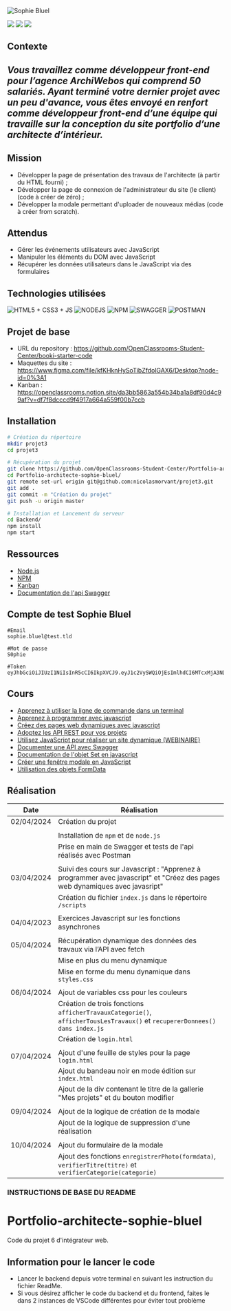 ![Sophie Bluel](https://user.oc-static.com/upload/2023/12/12/17023883355936_Logo.png)

![](https://img.shields.io/badge/HTML5-E34F26?style=for-the-badge&logo=html5&logoColor=white)
![](https://img.shields.io/badge/CSS3-1572B6?style=for-the-badge&logo=css3&logoColor=white)
![](https://img.shields.io/badge/JavaScript-F7DF1E?style=for-the-badge&logo=javascript&logoColor=black)

## Contexte
## _Vous travaillez comme développeur front-end pour l’agence ArchiWebos qui comprend 50 salariés. Ayant terminé votre dernier projet avec un peu d'avance, vous êtes envoyé en renfort comme développeur front-end d’une équipe qui travaille sur la conception du site portfolio d’une architecte d’intérieur._
### 
###
## Mission
- Développer la page de présentation des travaux de l'architecte (à partir du HTML fourni) ;
- Développer la page de connexion de l'administrateur du site (le client) (code à créer de zéro) ;
- Développer la modale permettant d'uploader de nouveaux médias (code à créer from scratch).


### 
###
## Attendus
- Gérer les événements utilisateurs avec JavaScript
- Manipuler les éléments du DOM avec JavaScript
- Récupérer les données utilisateurs dans le JavaScript via des formulaires


### 
###
## Technologies utilisées

![HTML5 + CSS3 + JS](https://user-images.githubusercontent.com/30186107/29488525-f55a69d0-84da-11e7-8a39-5476f663b5eb.png)
![NODEJS](https://upload.wikimedia.org/wikipedia/commons/thumb/d/d9/Node.js_logo.svg/1200px-Node.js_logo.svg.png)
![NPM](https://upload.wikimedia.org/wikipedia/commons/thumb/d/db/Npm-logo.svg/1200px-Npm-logo.svg.png)
![SWAGGER](https://miro.medium.com/v2/resize:fit:1400/1*TxhrlaqIG6FLr6WLhK-HZA.png)
![POSTMAN](https://logowik.com/content/uploads/images/postman-api-platform6643.logowik.com.webp)

### 
###
## Projet de base

- URL du repository : https://github.com/OpenClassrooms-Student-Center/booki-starter-code
- Maquettes du site : https://www.figma.com/file/kfKHknHySoTibZfdolGAX6/Desktop?node-id=0%3A1
- Kanban : https://openclassrooms.notion.site/da3bb5863a554b34ba1a8df90d4c99af?v=df7f8dcccd9f4917a664a559f00b7ccb


### 
###
## Installation

```sh
# Création du répertoire
mkdir projet3
cd projet3

# Récupération du projet
git clone https://github.com/OpenClassrooms-Student-Center/Portfolio-architecte-sophie-bluel
cd Portfolio-architecte-sophie-bluel/
git remote set-url origin git@github.com:nicolasmorvant/projet3.git
git add .
git commit -m "Création du projet"
git push -u origin master

# Installation et Lancement du serveur
cd Backend/
npm install 
npm start
```

### 
###
## Ressources
- [Node.js](https://nodejs.org/en/) 
- [NPM](https://www.npmjs.com/)
- [Kanban](https://openclassrooms.notion.site/da3bb5863a554b34ba1a8df90d4c99af?v=df7f8dcccd9f4917a664a559f00b7ccb)
- [Documentation de l'api Swagger](http://localhost:5678/api-docs/)

###
###
## Compte de test Sophie Bluel
```
#Email
sophie.bluel@test.tld

#Mot de passe
S0phie

#Token
eyJhbGciOiJIUzI1NiIsInR5cCI6IkpXVCJ9.eyJ1c2VySWQiOjEsImlhdCI6MTcxMjA3NDM1MywiZXhwIjoxNzEyMTYwNzUzfQ.OfgurY75ziY9vu5Bdr0uu9of2GqhHTb8w8LhVScukfg
```

### 
###
## Cours

- [Apprenez à utiliser la ligne de commande dans un terminal](https://openclassrooms.com/fr/courses/6173491-apprenez-a-utiliser-la-ligne-de-commande-dans-un-terminal) 
- [Apprenez à programmer avec javascript](https://openclassrooms.com/fr/courses/7696886-apprenez-a-programmer-avec-javascript)
- [Créez des pages web dynamiques avec javascript](https://openclassrooms.com/fr/courses/7697016-creez-des-pages-web-dynamiques-avec-javascript)
- [Adoptez les API REST pour vos projets](https://openclassrooms.com/fr/courses/6573181-adoptez-les-api-rest-pour-vos-projets-web)
- [Utilisez JavaScript pour réaliser un site dynamique (WEBINAIRE)](https://app.livestorm.co/openclassrooms-1/utilisez-javascript-pour-realiser-un-site-dynamique/live?email=nicolas.morvant%40tuta.io&key=662d4e39fdf7a63246fd23&s=ce585089-cab6-4fe1-b9ee-86fa8a0880f8#/) 
- [Documenter une API avec Swagger](https://grafikart.fr/tutoriels/swagger-openapi-php-1160) 
- [Documentation de l'objet Set en javascript](https://developer.mozilla.org/fr/docs/Web/JavaScript/Reference/Global_Objects/Set)
- [Créer une fenêtre modale en JavaScript](https://grafikart.fr/tutoriels/modal-javascript-css-72)
- [Utilisation des objets FormData](https://developer.mozilla.org/fr/docs/Web/API/XMLHttpRequest_API/Using_FormData_Objects)


### 
###
## Réalisation

| Date | Réalisation |
| ------ | ------ |
| 02/04/2024| Création du projet|
|| |
|| Installation de ```npm``` et de ```node.js```|
|| Prise en main de Swagger et tests de l'api réalisés avec Postman |
|||
| 03/04/2024| Suivi des cours sur Javascript : "Apprenez à programmer avec javascript" et "Créez des pages web dynamiques avec javasript"|
|| Création du fichier ```index.js``` dans le répertoire ```/scripts```|
|||
|04/04/2023| Exercices Javascript sur les fonctions asynchrones|
|||
|05/04/2024| Récupération dynamique des données des travaux via l’API avec fetch|
|| Mise en plus du menu dynamique|
|| Mise en forme du menu dynamique dans ```styles.css```|
|||
|06/04/2024| Ajout de variables css pour les couleurs|
|| Création de trois fonctions ```afficherTravauxCategorie()```, ```afficherTousLesTravaux()``` et ```recupererDonnees()``` ```dans index.js```|
|| Création de ```login.html```|
|||
|07/04/2024| Ajout d'une feuille de styles pour la page ```login.html```|
|| Ajout du bandeau noir en mode édition sur ```index.html```|
|| Ajout de la div contenant le titre de la gallerie "Mes projets" et du bouton modifier|
|||
|09/04/2024| Ajout de la logique de création de la modale|
|| Ajout de la logique de suppression d'une réalisation|
|||
|10/04/2024| Ajout du formulaire de la modale|
|| Ajout des fonctions ```enregistrerPhoto(formdata)```, ```verifierTitre(titre)``` et ```verifierCategorie(categorie)```|


### 
###
### INSTRUCTIONS DE BASE DU README

# Portfolio-architecte-sophie-bluel

Code du projet 6 d'intégrateur web.

## Information pour le lancer le code

 - Lancer le backend depuis votre terminal en suivant les instruction du fichier ReadMe.
 - Si vous désirez afficher le code du backend et du frontend, faites le dans 2 instances de VSCode différentes pour éviter tout problème
